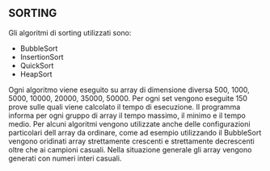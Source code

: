 ## SORTING

Gli algoritmi di sorting utilizzati sono:
- BubbleSort
- InsertionSort
- QuickSort
- HeapSort

Ogni algoritmo viene eseguito su array di dimensione diversa 500, 1000, 5000, 10000, 20000, 35000, 50000. Per ogni set vengono eseguite 150 prove sulle quali viene calcolato il tempo di esecuzione.
Il programma informa per ogni gruppo di array il tempo massimo, il minimo e il tempo medio. Per alcuni algoritmi vengono utilizzate anche delle configurazioni particolari dell array da ordinare, come ad esempio utilizzando il BubbleSort vengono oridinati array strettamente crescenti e strettamente decrescenti oltre che ai campioni casuali.
Nella situazione generale gli array vengono generati con numeri interi casuali.
